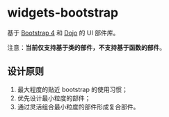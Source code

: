 # widgets-bootstrap

基于 [Bootstrap 4](https://getbootstrap.com/) 和 [Dojo](https://dojo.io/) 的 UI 部件库。

注意：**当前仅支持基于类的部件，不支持基于函数的部件**。

## 设计原则

1. 最大程度的贴近 bootstrap 的使用习惯；
2. 优先设计最小粒度的部件；
3. 通过灵活组合最小粒度的部件形成复合部件。
